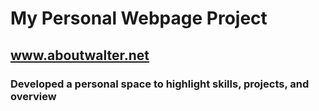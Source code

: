 # My Personal Webpage Project

## www.aboutwalter.net

### Developed a personal space to highlight skills, projects, and overview


